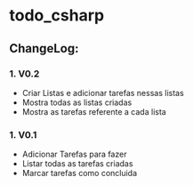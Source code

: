 # todo_csharp

## ChangeLog:

### 1. V0.2
  + Criar Listas e adicionar tarefas nessas listas
  + Mostra todas as listas criadas
  + Mostra as tarefas referente a cada lista

### 1. V0.1
  + Adicionar Tarefas para fazer
  + Listar todas as tarefas criadas
  + Marcar tarefas como concluida
